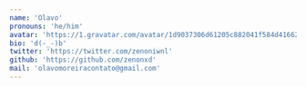 ```yaml
---
name: 'Olavo'
pronouns: 'he/him'
avatar: 'https://1.gravatar.com/avatar/1d9037306d61205c882041f584d41662d82de6771bf2550140cd63b995c89fe7?size=256'
bio: 'd(-_-)b'
twitter: 'https://twitter.com/zenoniwnl'
github: 'https://github.com/zenonxd'
mail: 'olavomoreiracontato@gmail.com'
---
```

